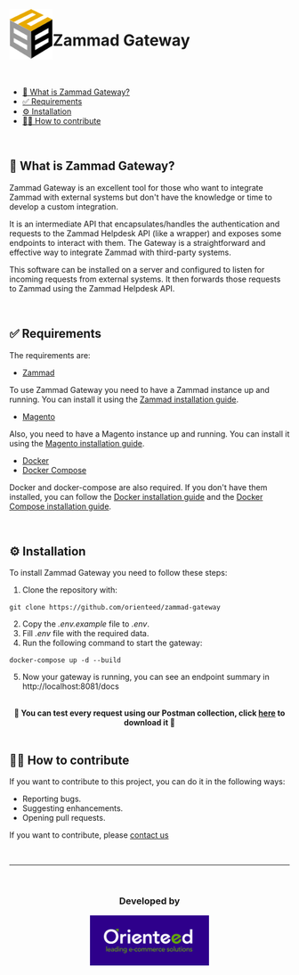 <img src="./resources/B2BStoreLogo.svg" width="" height="90" align = "left">
<h1>Zammad Gateway</h1>

</br>
</br>

- [📢 What is Zammad Gateway?](#-what-is-zammad-gateway)
- [✅ Requirements](#-requirements)
- [⚙️ Installation](#%EF%B8%8F-installation)
- [🙌🏼 How to contribute](#-how-to-contribute)

</br>

## 📢 What is Zammad Gateway?

Zammad Gateway is an excellent tool for those who want to integrate Zammad with external systems but don't have the knowledge or time to develop a custom integration.

It is an intermediate API that encapsulates/handles the authentication and requests to the Zammad Helpdesk API (like a wrapper) and exposes some endpoints to interact with them. The Gateway is a straightforward and effective way to integrate Zammad with third-party systems.

This software can be installed on a server and configured to listen for incoming requests from external systems. It then forwards those requests to Zammad using the Zammad Helpdesk API.

</br>

## ✅ Requirements

The requirements are:

- [Zammad](https://zammad.org/)

To use Zammad Gateway you need to have a Zammad instance up and running. You can install it using the [Zammad installation guide](https://docs.zammad.org/en/latest/install/docker-compose.html).

- [Magento](https://business.adobe.com/products/magento/magento-commerce.html)

Also, you need to have a Magento instance up and running. You can install it using the [Magento installation guide](https://devdocs.magento.com/guides/v2.4/install-gde/composer.html).

- [Docker](https://docs.docker.com/get-started/overview/)
- [Docker Compose](https://docs.docker.com/compose/)

Docker and docker-compose are also required. If you don't have them installed, you can follow the [Docker installation guide](https://docs.docker.com/engine/install/) and the [Docker Compose installation guide](https://docs.docker.com/compose/install/).

</br>

## ⚙️ Installation

To install Zammad Gateway you need to follow these steps:

1. Clone the repository with:

```
git clone https://github.com/orienteed/zammad-gateway
```

2. Copy the _.env.example_ file to _.env_.
3. Fill _.env_ file with the required data.
4. Run the following command to start the gateway:

```
docker-compose up -d --build
```

5. Now your gateway is running, you can see an endpoint summary in http://localhost:8081/docs

</br>

<div align="center">
<b>
🚀 You can test every request using our Postman collection, click <a href="./resources/GatewayPostmanCollection.json">here</a> to download it 🚀
</b>
</div>

</br>

## 🙌🏼 How to contribute

If you want to contribute to this project, you can do it in the following ways:

- Reporting bugs.
- Suggesting enhancements.
- Opening pull requests.

If you want to contribute, please [contact us](https://www.b2bstore.io/contact)

</br>

<hr>

</br>

<div align="center">
    <h3>Developed by</h3>
    <a href="https://www.orienteed.com/"><img src="./resources/OrienteedLogo.svg" width="" height="90" align = "middle"></a>
</div>